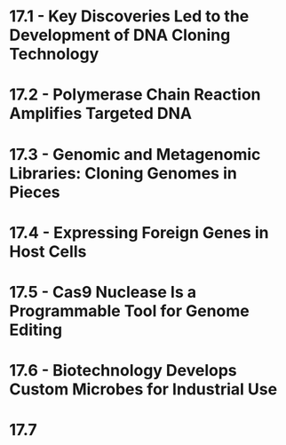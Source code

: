 # 17.1 - Key Discoveries Led to the Development of DNA Cloning Technology
# 17.2 - Polymerase Chain Reaction Amplifies Targeted DNA
# 17.3 - Genomic and Metagenomic Libraries: Cloning Genomes in Pieces
# 17.4 - Expressing Foreign Genes in Host Cells
# 17.5 - Cas9 Nuclease Is a Programmable Tool for Genome Editing
# 17.6 - Biotechnology Develops Custom Microbes for Industrial Use
# 17.7
